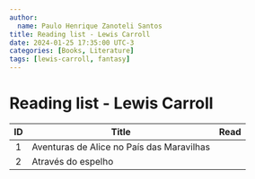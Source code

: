 ```yaml
---
author:
  name: Paulo Henrique Zanoteli Santos
title: Reading list - Lewis Carroll
date: 2024-01-25 17:35:00 UTC-3
categories: [Books, Literature]
tags: [lewis-carroll, fantasy]
---
```


# Reading list - Lewis Carroll

| ID  | Title                                     | Read |
|:---:| ----------------------------------------- |:----:|
| 1   | Aventuras de Alice no País das Maravilhas |      |
| 2   | Através do espelho                        |      |
